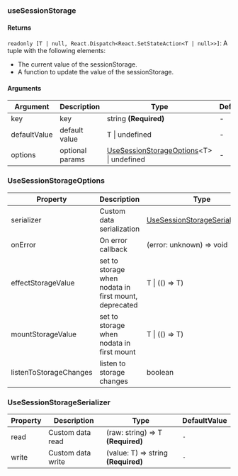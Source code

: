 ### useSessionStorage

#### Returns
`readonly [T | null, React.Dispatch<React.SetStateAction<T | null>>]`: A tuple with the following elements:
- The current value of the sessionStorage.
- A function to update the value of the sessionStorage.

#### Arguments
|Argument|Description|Type|DefaultValue|
|---|---|---|---|
|key|key|string  **(Required)**|-|
|defaultValue|default value|T \| undefined |-|
|options|optional params|[UseSessionStorageOptions](#UseSessionStorageOptions)&lt;T&gt; \| undefined |-|

### UseSessionStorageOptions

|Property|Description|Type|DefaultValue|
|---|---|---|---|
|serializer|Custom data serialization|[UseSessionStorageSerializer](#UseSessionStorageSerializer)&lt;T&gt; |`-`|
|onError|On error callback|(error: unknown) => void |``console.error``|
|effectStorageValue|set to storage when nodata in first mount, deprecated|T \| (() => T) |`-`|
|mountStorageValue|set to storage when nodata in first mount|T \| (() => T) |`-`|
|listenToStorageChanges|listen to storage changes|boolean |``true``|

### UseSessionStorageSerializer

|Property|Description|Type|DefaultValue|
|---|---|---|---|
|read|Custom data read|(raw: string) => T  **(Required)**|`-`|
|write|Custom data write|(value: T) => string  **(Required)**|`-`|